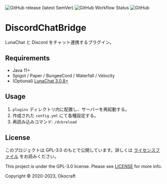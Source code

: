 ![GitHub release (latest SemVer)](https://img.shields.io/github/v/release/okocraft/DiscordChatBridge)
![GitHub Workflow Status](https://img.shields.io/github/actions/workflow/status/okocraft/DiscordChatBridge/maven.yml?branch=master)
![GitHub](https://img.shields.io/github/license/okocraft/DiscordChatBridge)

# DiscordChatBridge

LunaChat と Discord をチャット連携するプラグイン。

## Requirements

- Java 11+
- Spigot / Paper / BungeeCord / Waterfall / Velocity
- (Optional) [LunaChat 3.0.8+](https://github.com/ucchyocean/LunaChat/releases/tag/v3.0.8)

## Usage

1. `plugins` ディレクトリ内に配置し、サーバーを再起動する。
2. 作成された `config.yml` にて各種設定する。
3. 再読み込みコマンド: `/dcbreload`

## License

このプロジェクトは GPL-3.0 のもとで公開しています。詳しくは [ライセンスファイル](LICENSE) をお読みください。

This project is under the GPL-3.0 license. Please see [LICENSE](LICENSE) for more info.

Copyright © 2020-2023, Okocraft
